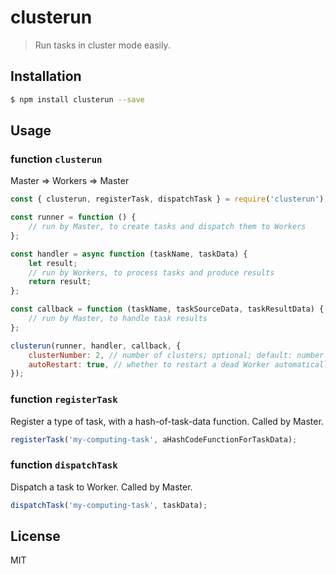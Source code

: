 # clusterun

> Run tasks in cluster mode easily.

## Installation

```bash
$ npm install clusterun --save
```

## Usage

### function `clusterun`

Master => Workers => Master

```js
const { clusterun, registerTask, dispatchTask } = require('clusterun');

const runner = function () {
    // run by Master, to create tasks and dispatch them to Workers
};

const handler = async function (taskName, taskData) {
    let result;
    // run by Workers, to process tasks and produce results
    return result;
};

const callback = function (taskName, taskSourceData, taskResultData) {
    // run by Master, to handle task results
};

clusterun(runner, handler, callback, {
    clusterNumber: 2, // number of clusters; optional; default: number of CPU
    autoRestart: true, // whether to restart a dead Worker automatically; optional; default: false
});
```

### function `registerTask`

Register a type of task, with a hash-of-task-data function. Called by Master.

```js
registerTask('my-computing-task', aHashCodeFunctionForTaskData);
```

### function `dispatchTask`

Dispatch a task to Worker. Called by Master.

```js
dispatchTask('my-computing-task', taskData);
```

## License

MIT
